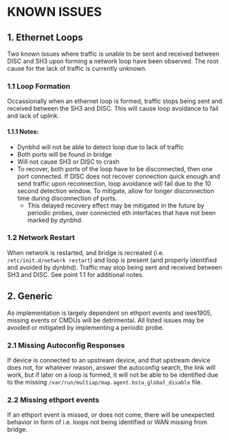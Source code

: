# KNOWN ISSUES

## 1. Ethernet Loops
Two known issues where traffic is unable to be sent and received between DISC
and SH3 upon forming a network loop have been observed.
The root cause for the lack of traffic is currently unknown.

### 1.1 Loop Formation
Occassionally when an ethernet loop is formed, traffic stops being sent
and received between the SH3 and DISC. This will cause loop avoidance to fail
and lack of uplink.

#### 1.1.1 Notes:
* Dynbhd will not be able to detect loop due to lack of traffic
* Both ports will be found in bridge
* Will not cause SH3 or DISC to crash
* To recover, both ports of the loop have to be disconnected, then
	one port connected. If DISC does not recover connection quick
	enough and send traffic upon reconnection, loop avoidance will
	fail due to the 10 second detection window. To mitigate, allow
	for longer disconnection time during disconnection of ports.
	- This delayed recovery effect may be mitigated in the future by
		periodic probes, over connected eth interfaces that have not
		been marked by dynbhd.

### 1.2 Network Restart
When network is restarted, and bridge is recreated (i.e.
`/etc/init.d/network restart`) and loop is present (and properly identified
and avoided by dynbhd). Traffic may stop being sent and received between SH3 and
DISC. See point 1.1 for additional notes.

## 2. Generic

As implementation is largely dependent on ethport events and ieee1905, missing
events or CMDUs will be detrimental. All listed issues may be avoided or
mitigated by implementing a periodic probe.

### 2.1 Missing Autoconfig Responses
If device is connected to an upstream device, and that upstream device does
not, for whatever reason, answer the autoconfig search, the link will work, but
if later on a loop is formed, it will not be able to be identified due to the
missing `/var/run/multiap/map.agent.bsta_global_disable` file.

### 2.2 Missing ethport events
If an ethport event is missed, or does not come, there will be unexpected
behavior in form of i.e. loops not being identified or WAN missing from bridge.
